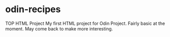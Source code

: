 # odin-recipes
TOP HTML Project
My first HTML project for Odin Project. Fairly basic at the moment. May come back to make more interesting.

